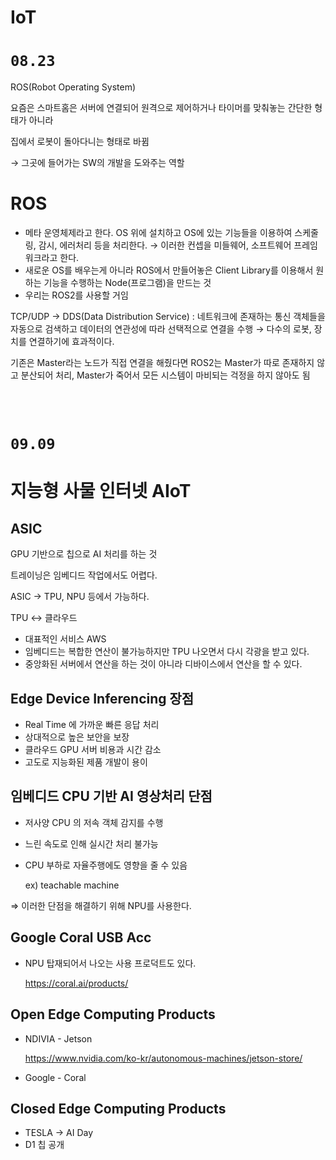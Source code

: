 # IoT

# `08.23`

ROS(Robot Operating System)

요즘은 스마트홈은 서버에 연결되어 원격으로 제어하거나 타이머를 맞춰놓는 간단한 형태가 아니라

집에서 로봇이 돌아다니는 형태로 바뀜

→ 그곳에 들어가는 SW의 개발을 도와주는 역할

# ROS

- 메타 운영체제라고 한다. OS 위에 설치하고 OS에 있는 기능들을 이용하여 스케줄링, 감시, 에러처리 등을 처리한다. → 이러한 컨셉을 미들웨어, 소프트웨어 프레임워크라고 한다.
- 새로운 OS를 배우는게 아니라 ROS에서 만들어놓은 Client Library를 이용해서 원하는 기능을 수행하는 Node(프로그램)을 만드는 것
- 우리는 ROS2를 사용할 거임

TCP/UDP → DDS(Data Distribution Service) :  네트워크에 존재하는 통신 객체들을 자동으로 검색하고 데이터의 연관성에 따라 선택적으로 연결을 수행 → 다수의 로봇, 장치를 연결하기에 효과적이다.

기존은 Master라는 노드가 직접 연결을 해줬다면 ROS2는 Master가 따로 존재하지 않고 분산되어 처리, Master가 죽어서 모든 시스템이 마비되는 걱정을 하지 않아도 됨

<br>

<br>

# `09.09`

# 지능형 사물 인터넷 AIoT

## ASIC

GPU 기반으로 칩으로 AI 처리를 하는 것

트레이닝은 임베디드 작업에서도 어렵다.

ASIC → TPU, NPU 등에서 가능하다.

TPU ↔ 클라우드

- 대표적인 서비스 AWS
- 임베디드는 복합한 연산이 불가능하지만 TPU 나오면서 다시 각광을 받고 있다.
- 중앙화된 서버에서 연산을 하는 것이 아니라 디바이스에서 연산을 할 수 있다.

## Edge Device Inferencing 장점

- Real Time 에 가까운 빠른 응답 처리
- 상대적으로 높은 보안을 보장
- 클라우드 GPU 서버 비용과 시간 감소
- 고도로 지능화된 제품 개발이 용이

## 임베디드 CPU 기반 AI 영상처리 단점

- 저사양 CPU 의 저속 객체 감지를 수행

- 느린 속도로 인해 실시간 처리 불가능

- CPU 부하로 자율주행에도 영향을 줄 수 있음

  ex) teachable machine

⇒ 이러한 단점을 해결하기 위해 NPU를 사용한다.

## Google Coral USB Acc

- NPU 탑재되어서 나오는 사용 프로덕트도 있다.

  https://coral.ai/products/

## Open Edge Computing Products

- NDIVIA - Jetson

  https://www.nvidia.com/ko-kr/autonomous-machines/jetson-store/

- Google - Coral

## Closed Edge Computing Products

- TESLA → AI Day
- D1 칩 공개
